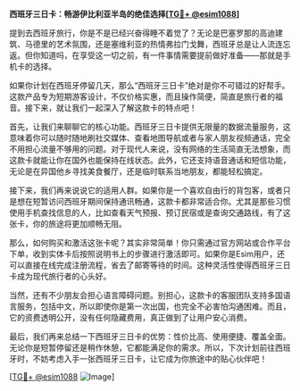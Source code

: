 **西班牙三日卡：畅游伊比利亚半岛的绝佳选择[[TG💪+ @esim1088](https://t.me/s/esim1088)]**

提到去西班牙旅行，你是不是已经兴奋得睡不着觉了？无论是巴塞罗那的高迪建筑、马德里的艺术氛围，还是塞维利亚的热情弗拉门戈舞，西班牙总是让人流连忘返。但你知道吗，在享受这一切之前，有一件事情需要提前做好准备——那就是手机卡的选择。

如果你计划在西班牙停留几天，那么“西班牙三日卡”绝对是你不可错过的好帮手。这款产品专为短期游客设计，不仅价格实惠，而且操作简便，简直是旅行者的福音。接下来，就让我们一起深入了解这款卡的特点吧！

首先，让我们来聊聊它的核心功能。西班牙三日卡提供无限量的数据流量服务，这意味着你可以随时随地刷社交媒体、查看地图导航或者与家人朋友视频通话，完全不用担心流量不够用的问题。对于现代人来说，没有网络的生活简直无法想象，而这款卡就能让你在国外也能保持在线状态。此外，它还支持语音通话和短信功能，无论是在异国他乡寻找美食餐厅，还是临时联系当地朋友，都能轻松搞定。

接下来，我们再来说说它的适用人群。如果你是一个喜欢自由行的背包客，或者只是想在短暂访问西班牙期间保持通讯畅通，这款卡都非常适合你。尤其是那些习惯使用手机查找信息的人，比如查看天气预报、预订民宿或是查询交通路线，有了这张卡，你的旅途将更加顺畅无阻。

那么，如何购买和激活这张卡呢？其实非常简单！你只需通过官方网站或合作平台下单，收到实体卡后按照说明书上的步骤进行激活即可。如果你是Esim用户，还可以直接在线完成注册流程，省去了邮寄等待的时间。这种灵活性使得西班牙三日卡成为现代旅行者的心头好。

当然，还有不少朋友会担心语言障碍问题。别担心，这款卡的客服团队支持多国语言服务，包括中文，所以即使你是第一次出国，也完全不必害怕沟通困难。而且，它的资费透明公开，没有任何隐藏费用，真正做到了让用户安心消费。

最后，我们再来总结一下西班牙三日卡的优势：性价比高、使用便捷、覆盖全面。无论你是短暂停留还是稍作休憩，它都能满足你的需求。所以，下次计划前往西班牙时，不妨考虑入手一张西班牙三日卡，让它成为你旅途中的贴心伙伴吧！

[[TG💪+ @esim1088](https://t.me/s/esim1088) ![Image](https://i.postimg.cc/4NQfJmqS/Snipaste-2025-05-13-00-14-12.png)]